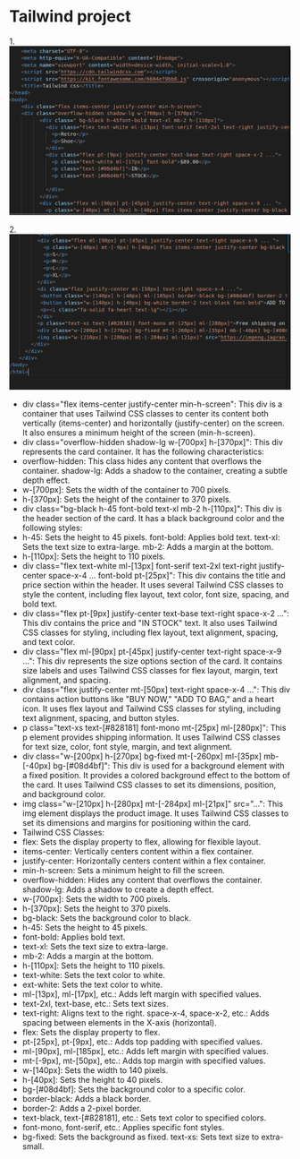 # Tailwind project

1.![first](s1.png)

2.![second](s2.png)

* div class="flex items-center justify-center min-h-screen": This div is a container that uses Tailwind CSS classes to center its content both vertically (items-center) and horizontally (justify-center) on the screen. It also ensures a minimum height of the screen (min-h-screen).
* div class="overflow-hidden shadow-lg w-[700px] h-[370px]": This div represents the card container. It has the following characteristics:
* overflow-hidden: This class hides any content that overflows the container.
shadow-lg: Adds a shadow to the container, creating a subtle depth effect.
* w-[700px]: Sets the width of the container to 700 pixels.
* h-[370px]: Sets the height of the container to 370 pixels.
* div class="bg-black h-45 font-bold text-xl mb-2 h-[110px]": This div is the header section of the card. It has a black background color and the following styles:
* h-45: Sets the height to 45 pixels.
font-bold: Applies bold text.
text-xl: Sets the text size to extra-large.
mb-2: Adds a margin at the bottom.
* h-[110px]: Sets the height to 110 pixels.
* div class="flex text-white ml-[13px] font-serif text-2xl text-right justify-center space-x-4 ... font-bold pt-[25px]": This div contains the title and price section within the header. It uses several Tailwind CSS classes to style the content, including flex layout, text color, font size, spacing, and bold text.
* div class="flex pt-[9px] justify-center text-base text-right space-x-2 ...": This div contains the price and "IN STOCK" text. It also uses Tailwind CSS classes for styling, including flex layout, text alignment, spacing, and text color.
* div class="flex ml-[90px] pt-[45px] justify-center text-right space-x-9 ...": This div represents the size options section of the card. It contains size labels and uses Tailwind CSS classes for flex layout, margin, text alignment, and spacing.
* div class="flex justify-center mt-[50px] text-right space-x-4 ...": This div contains action buttons like "BUY NOW," "ADD TO BAG," and a heart icon. It uses flex layout and Tailwind CSS classes for styling, including text alignment, spacing, and button styles.
* p class="text-xs text-[#828181] font-mono mt-[25px] ml-[280px]": This p element provides shipping information. It uses Tailwind CSS classes for text size, color, font style, margin, and text alignment.
* div class="w-[200px] h-[270px] bg-fixed mt-[-260px] ml-[35px] mb-[-40px] bg-[#08d4bf]": This div is used for a background element with a fixed position. It provides a colored background effect to the bottom of the card. It uses Tailwind CSS classes to set its dimensions, position, and background color.
* img class="w-[210px] h-[280px] mt-[-284px] ml-[21px]" src="...": This img element displays the product image. It uses Tailwind CSS classes to set its dimensions and margins for positioning within the card.
* Tailwind CSS Classes:
* flex: Sets the display property to flex, allowing for flexible layout.
* items-center: Vertically centers content within a flex container.
* justify-center: Horizontally centers content within a flex container.
* min-h-screen: Sets a minimum height to fill the screen.
* overflow-hidden: Hides any content that overflows the container.
shadow-lg: Adds a shadow to create a depth effect.
* w-[700px]: Sets the width to 700 pixels.
* h-[370px]: Sets the height to 370 pixels.
* bg-black: Sets the background color to black.
* h-45: Sets the height to 45 pixels.
* font-bold: Applies bold text.
* text-xl: Sets the text size to extra-large.
* mb-2: Adds a margin at the bottom.
* h-[110px]: Sets the height to 110 pixels.
* text-white: Sets the text color to white.
* ext-white: Sets the text color to white.
* ml-[13px], ml-[17px], etc.: Adds left margin with specified values.
* text-2xl, text-base, etc.: Sets text sizes.
* text-right: Aligns text to the right.
space-x-4, space-x-2, etc.: Adds spacing between elements in the X-axis (horizontal).
* flex: Sets the display property to flex.
* pt-[25px], pt-[9px], etc.: Adds top padding with specified values.
* ml-[90px], ml-[185px], etc.: Adds left margin with specified values.
* mt-[-9px], mt-[50px], etc.: Adds top margin with specified values.
* w-[140px]: Sets the width to 140 pixels.
* h-[40px]: Sets the height to 40 pixels.
* bg-[#08d4bf]: Sets the background color to a specific color.
* border-black: Adds a black border.
* border-2: Adds a 2-pixel border.
* text-black, text-[#828181], etc.: Sets text color to specified colors.
* font-mono, font-serif, etc.: Applies specific font styles.
* bg-fixed: Sets the background as fixed.
text-xs: Sets text size to extra-small.